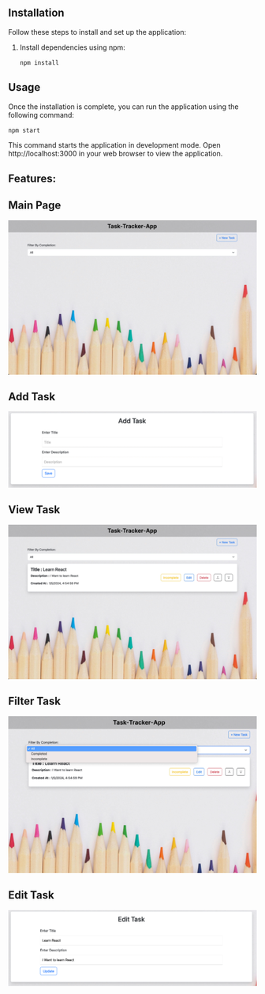 

## Installation

Follow these steps to install and set up the application:

1. Install dependencies using npm:

   ```bash
   npm install 
   ```

   
## Usage

Once the installation is complete, you can run the application using the following command:
```bash
npm start
```
This command starts the application in development mode. Open http://localhost:3000 in your web browser to view the application.


## Features:

## Main Page 

![Image Alt text](/images/SCR-20240501-owdg.jpeg "Optional title")


## Add Task

![Image Alt text](/images/SCR-20240501-owgg.png "Optional title")


## View Task

![Image Alt text](/images/SCR-20240501-owkp.jpeg "Optional title")


## Filter Task

![Image Alt text](/images/SCR-20240501-owva.jpeg "Optional title")

## Edit Task

![Image Alt text](/images/SCR-20240501-oyrq.png "Optional title")



